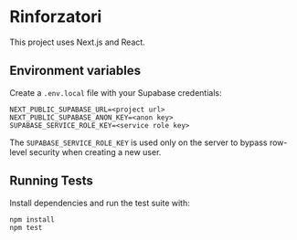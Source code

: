 # Rinforzatori

This project uses Next.js and React.

## Environment variables

Create a `.env.local` file with your Supabase credentials:

```
NEXT_PUBLIC_SUPABASE_URL=<project url>
NEXT_PUBLIC_SUPABASE_ANON_KEY=<anon key>
SUPABASE_SERVICE_ROLE_KEY=<service role key>
```

The `SUPABASE_SERVICE_ROLE_KEY` is used only on the server to bypass row-level
security when creating a new user.

## Running Tests

Install dependencies and run the test suite with:

```bash
npm install
npm test
```
